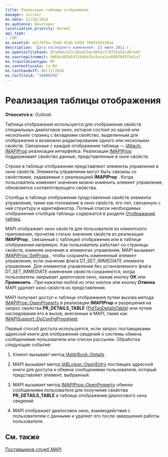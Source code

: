 ```yaml
---
title: Реализация таблицы отображения
manager: soliver
ms.date: 11/16/2014
ms.audience: Developer
localization_priority: Normal
api_type:
- COM
ms.assetid: eb17675a-35e0-4545-b394-789d343510aa
description: 'Дата последнего изменения: 23 июля 2011 г.'
ms.openlocfilehash: 07ad94c423c3be425dc905dc578f55ad2c467a95
ms.sourcegitcommit: 9d60cd82b5413446e5bc8ace2cd689f683fb41a7
ms.translationtype: MT
ms.contentlocale: ru-RU
ms.lasthandoff: 06/11/2018
ms.locfileid: "19808298"
---
```

# <a name="display-table-implementation"></a>Реализация таблицы отображения

  
  
**Относится к**: Outlook 
  
Таблица отображения используется для отображения свойств специальных диалоговое окно, которое состоит из одной или нескольких страниц с вкладками свойство, выделенным для отображения и возможно редактирование одного или нескольких свойств. Связанные с каждой отображения таблица — [IAttach: IMAPIProp](iattachimapiprop.md) реализация интерфейса. Реализация [IMAPIProp](imapipropiunknown.md) поддерживает свойство данные, представленные в окне свойств. 
  
Строки в таблице отображения представляют элементы управления в окне свойств. Элементы управления могут быть связаны со свойствами, задаваемые с реализацией **IMAPIProp** . Когда пользователь изменяет значение можно изменить элемент управления, обновляется соответствующего свойства. 
  
Столбцы в таблице отображения представления свойств элемента управления, такие как положение в окно свойств, его тип, связанную с ней структуру и идентификатор. Полный список необходимых отображения столбцов таблицы содержатся в разделе [Отображение таблиц](display-tables.md).
  
MAPI отображает окно свойств для пользователя из клиентского приложения, прочитав статью значения свойств из реализации **IMAPIProp** , связанный с таблицей отображения или в таблице отображения напрямую. Как пользователь работает со страницы свойств, изменяя значения в элементах управления, MAPI вызывает [IMAPIProp::SetProps](imapiprop-setprops.md) , чтобы сохранить измененный элемент управления, если значение флага DT_SET_IMMEDIATE элемента управления. Для элементов управления без установленного флага DT_SET_IMMEDIATE изменения свойств сохраняются, когда пользователь закрывает диалоговое окно, нажав кнопку **ОК** или **Применить** . При нажатии любой из этих кнопок или кнопку **Отмена** MAPI удаляет окно свойств из представления. 
  
MAPI получает доступ к таблице отображения путем вызова метода [IMAPIProp::OpenProperty](imapiprop-openproperty.md) в реализации **IMAPIProp** и разрешения на запрос свойства **PR_DETAILS_TABLE** ([PidTagDetailsTable](pidtagdetailstable-canonical-property.md)) или путем наследования его в вызов, внесенные в MAPI, такие как [IMAPISupport::DoConfigPropsheet](imapisupport-doconfigpropsheet.md).
  
Первый способ доступа используется, если запрос поставщиками адресной книги для отображения сведений о системы обмена сообщениями пользователи или списки рассылки. Обработка следующие события:
  
1. Клиент вызывает метод [IAddrBook::Details](iaddrbook-details.md) . 
    
2. MAPI вызывает метод [IABLogon::OpenEntry](iablogon-openentry.md) поставщик адресной книги для доступа к обмена сообщениями пользователя, который представляет элемент, выбранный. 
    
3. MAPI вызывает метод [IMAPIProp::OpenProperty](imapiprop-openproperty.md) обмена сообщениями пользователя для получения свойства **PR_DETAILS_TABLE** в таблице отображения диалогового окна сведений. 
    
4. MAPI отображает диалоговое окно, взаимодействия с пользователем с данными и удаляет его после завершения работы пользователя. 
    
## <a name="see-also"></a>См. также



[Поставщиков служб MAPI](mapi-service-providers.md)

